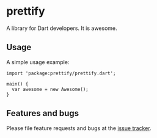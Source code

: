 # prettify

A library for Dart developers. It is awesome.

## Usage

A simple usage example:

    import 'package:prettify/prettify.dart';

    main() {
      var awesome = new Awesome();
    }

## Features and bugs

Please file feature requests and bugs at the [issue tracker][tracker].

[tracker]: http://example.com/issues/replaceme
